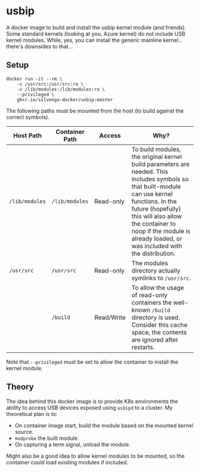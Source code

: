 # usbip

A docker image to build and install the usbip kernel module (and friends). Some standard kernels (looking at you, Azure kernel) do not include USB kernel modules. While, yes, you can install the generic mainline kernel... there's downsides to that...

## Setup

```
docker run -it --rm \
    -v /usr/src:/usr/src:ro \
    -v /lib/modules:/lib/modules:ro \
    --privileged \
    ghcr.io/silvenga-docker/usbip:master
```

The following paths must be mounted from the host (to build against the correct symbols).

| Host Path      | Container Path | Access     | Why?                                                                                                                                                                                                                                                                                 |
|----------------|----------------|------------|--------------------------------------------------------------------------------------------------------------------------------------------------------------------------------------------------------------------------------------------------------------------------------------|
| `/lib/modules` | `/lib/modules` | Read-only  | To build modules, the original kernel build parameters are needed. This includes symbols so that built-module can use kernel functions. In the future (hopefully) this will also allow the container to noop if the module is already loaded, or was included with the distribution. |
| `/usr/src`     | `/usr/src`     | Read-only  | The modules directory actually symlinks to `/usr/src`.                                                                                                                                                                                                                               |
| <anywhere>     | `/build`       | Read/Write | To allow the usage of read-only containers the well-known `/build` directory is used. Consider this cache space, the contents are ignored after restarts.                                                                                                                            |

Note that `--privileged` must be set to allow the container to install the kernel module.

## Theory

The idea behind this docker image is to provide K8s environments the ability to access USB devices exposed using `usbipd` to a cluster. My theoretical plan is to:

- On container image start, build the module based on the mounted kernel source.
- `modprobe` the built module.
- On capturing a term signal, unload the module.

Might also be a good idea to allow kernel modules to be mounted, so the container could load existing modules if included.
